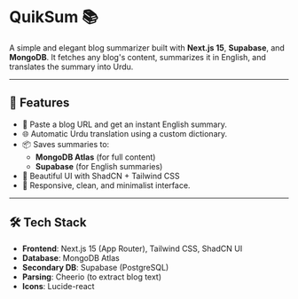 # QuikSum 📚

A simple and elegant blog summarizer built with **Next.js 15**, **Supabase**, and **MongoDB**. It fetches any blog's content, summarizes it in English, and translates the summary into Urdu.

---

## 🚀 Features

- 📰 Paste a blog URL and get an instant English summary.
- 🌐 Automatic Urdu translation using a custom dictionary.
- 📦 Saves summaries to:
  - **MongoDB Atlas** (for full content)
  - **Supabase** (for English summaries)
- 🎨 Beautiful UI with ShadCN + Tailwind CSS
- 🌙 Responsive, clean, and minimalist interface.

---

## 🛠️ Tech Stack

- **Frontend**: Next.js 15 (App Router), Tailwind CSS, ShadCN UI
- **Database**: MongoDB Atlas
- **Secondary DB**: Supabase (PostgreSQL)
- **Parsing**: Cheerio (to extract blog text)
- **Icons**: Lucide-react


